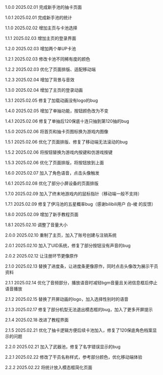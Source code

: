 1.0.0 2025.02.01 完成新手池的抽卡页面

1.0.1 2025.02.01 完成新手池的统计

1.1.0 2025.02.02 增加主页与卡池选择

1.1.1 2025.02.03 增加主页的登录界面

1.2.0 2025.02.03 增加两个单UP卡池

1.2.1 2025.02.03 修改卡池不同稀有度的颜色

1.2.2 2025.02.03 优化了页面排版、适配移动端

1.2.3 2025.02.04 增加了背景与音效

1.3.0 2025.02.04 增加了主页的登录动画

1.3.1 2025.02.05 修复了加载动画没有logo的bug

1.4.0 2025.02.05 增加了单抽功能，按钮颜色改为不变

1.4.1 2025.02.06 修复了单抽后120保底十连只抽到第120抽的bug

1.5.0 2025.02.06 将首页和抽卡页图标换为游戏内图像

1.5.1 2025.02.06 优化了页面排版、修复了移动端无法滚动的bug

1.5.2 2025.02.06 将按钮替换为游戏内按键和仿游戏按键

1.5.3 2025.02.06 优化了页面排版，将按钮放到上面

1.6.0 2025.02.07 加入了角色语音，点击头像触发

1.6.1 2025.02.08 优化了部分小屏设备的页面排版

1.7.0 2025.02.09 加入了终末地游戏内的鼠标指针（移动端一般不支持）

1.7.1 2025.02.09 修复了伊冯池的五星概率bug（感谢bilibili用户 白-棱 的反馈）

1.8.0 2025.02.09 增加了新手教程页面

1.8.1 2025.02.10 调整了音量大小

2.0.0 2025.02.10 重制了主页，加入了账号创建与注销系统

2.0.1 2025.02.10 加入了UID系统，修复了部分按钮没有声音的bug

2.0.2 2025.02.12 让注册环节更像原作

2.1.0 2025.02.13 替换了进度条，让进度条更像原作，同时点击头像改为展示干员资料

2.1.1 2025.02.14 优化了音频部分，播放语音时减轻bgm音量且关闭信息框后停止语音播放

2.1.2 2025.02.15 替换了开屏动画的logo，加入选择性别时的语音

2.1.3 2025.02.17 修复了部分机型无法退出模态框的bug，加入了更多开屏提示

2.1.4 2025.02.18 改进了教程界面

2.1.5 2025.02.21 优化了抽卡逻辑方便后续卡池加入，修复了120保底角色档案显示的问题

2.2.0 2025.02.21 加入了武器池，修复了名字错误显示的bug

2.2.1 2025.02.22 修改了干员名称样式，参考部分颜色，优化移动端体验

2.2.2 2025.02.22 将统计放入模态框简化页面

